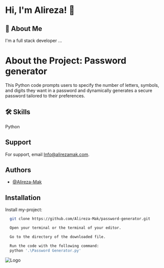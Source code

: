 
# Hi, I'm Alireza! 👋


## 🚀 About Me
I'm a full stack developer ...

# About the Project: Password generator
This Python code prompts users to specify the number of letters, symbols, and digits they want in a password and dynamically generates a secure password tailored to their preferences.



## 🛠 Skills
Python


## Support

For support, email Info@alirezamak.com.


## Authors

- [@Alireza-Mak](https://www.github.com/Alireza-Mak)


## Installation

Install my-project:

```bash
  git clone https://github.com/Alireza-Mak/password-generator.git
```
```bash
  Open your terminal or the terminal of your editor.
```

```bash
  Go to the directory of the downloaded file.
```

```bash
  Run the code with the following command:
  python '.\Password Generator.py'
```


    
![Logo](https://alirezamak.com/wp-content/uploads/fav-icon-final-e1685159385524.png)


